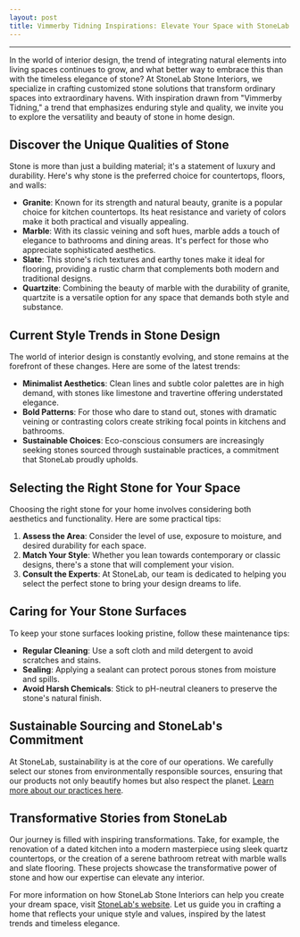 ```yaml
---
layout: post
title: Vimmerby Tidning Inspirations: Elevate Your Space with StoneLab
---
```



---

In the world of interior design, the trend of integrating natural elements into living spaces continues to grow, and what better way to embrace this than with the timeless elegance of stone? At StoneLab Stone Interiors, we specialize in crafting customized stone solutions that transform ordinary spaces into extraordinary havens. With inspiration drawn from "Vimmerby Tidning," a trend that emphasizes enduring style and quality, we invite you to explore the versatility and beauty of stone in home design.

## Discover the Unique Qualities of Stone

Stone is more than just a building material; it's a statement of luxury and durability. Here's why stone is the preferred choice for countertops, floors, and walls:

- **Granite**: Known for its strength and natural beauty, granite is a popular choice for kitchen countertops. Its heat resistance and variety of colors make it both practical and visually appealing.
- **Marble**: With its classic veining and soft hues, marble adds a touch of elegance to bathrooms and dining areas. It's perfect for those who appreciate sophisticated aesthetics.
- **Slate**: This stone's rich textures and earthy tones make it ideal for flooring, providing a rustic charm that complements both modern and traditional designs.
- **Quartzite**: Combining the beauty of marble with the durability of granite, quartzite is a versatile option for any space that demands both style and substance.

## Current Style Trends in Stone Design

The world of interior design is constantly evolving, and stone remains at the forefront of these changes. Here are some of the latest trends:

- **Minimalist Aesthetics**: Clean lines and subtle color palettes are in high demand, with stones like limestone and travertine offering understated elegance.
- **Bold Patterns**: For those who dare to stand out, stones with dramatic veining or contrasting colors create striking focal points in kitchens and bathrooms.
- **Sustainable Choices**: Eco-conscious consumers are increasingly seeking stones sourced through sustainable practices, a commitment that StoneLab proudly upholds.

## Selecting the Right Stone for Your Space

Choosing the right stone for your home involves considering both aesthetics and functionality. Here are some practical tips:

1. **Assess the Area**: Consider the level of use, exposure to moisture, and desired durability for each space.
2. **Match Your Style**: Whether you lean towards contemporary or classic designs, there's a stone that will complement your vision.
3. **Consult the Experts**: At StoneLab, our team is dedicated to helping you select the perfect stone to bring your design dreams to life.

## Caring for Your Stone Surfaces

To keep your stone surfaces looking pristine, follow these maintenance tips:

- **Regular Cleaning**: Use a soft cloth and mild detergent to avoid scratches and stains.
- **Sealing**: Applying a sealant can protect porous stones from moisture and spills.
- **Avoid Harsh Chemicals**: Stick to pH-neutral cleaners to preserve the stone's natural finish.

## Sustainable Sourcing and StoneLab's Commitment

At StoneLab, sustainability is at the core of our operations. We carefully select our stones from environmentally responsible sources, ensuring that our products not only beautify homes but also respect the planet. [Learn more about our practices here](https://stonelab.se).

## Transformative Stories from StoneLab

Our journey is filled with inspiring transformations. Take, for example, the renovation of a dated kitchen into a modern masterpiece using sleek quartz countertops, or the creation of a serene bathroom retreat with marble walls and slate flooring. These projects showcase the transformative power of stone and how our expertise can elevate any interior.

For more information on how StoneLab Stone Interiors can help you create your dream space, visit [StoneLab's website](https://stonelab.se). Let us guide you in crafting a home that reflects your unique style and values, inspired by the latest trends and timeless elegance.